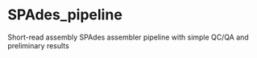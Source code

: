 # SPAdes_pipeline
Short-read assembly SPAdes assembler pipeline with simple QC/QA and preliminary results 
